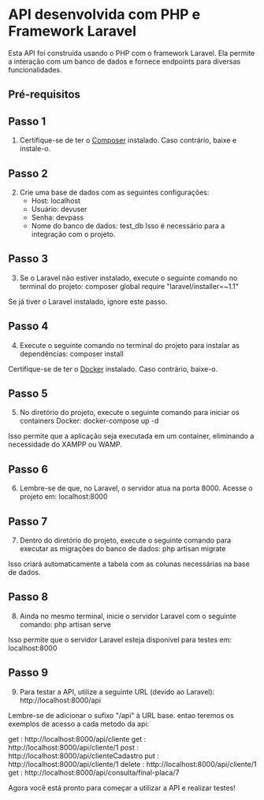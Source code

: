 # API desenvolvida com PHP e Framework Laravel

Esta API foi construída usando o PHP com o framework Laravel. Ela permite a interação com um banco de dados e fornece endpoints para diversas funcionalidades.

## Pré-requisitos

## Passo 1

1. Certifique-se de ter o [Composer](https://getcomposer.org/) instalado. Caso contrário, baixe e instale-o.

## Passo 2
2. Crie uma base de dados com as seguintes configurações:
   - Host: localhost
   - Usuário: devuser
   - Senha: devpass
   - Nome do banco de dados: test_db
   Isso é necessário para a integração com o projeto.

## Passo 3
3. Se o Laravel não estiver instalado, execute o seguinte comando no terminal do projeto:
composer global require "laravel/installer=~1.1"

Se já tiver o Laravel instalado, ignore este passo.

## Passo 4
4. Execute o seguinte comando no terminal do projeto para instalar as dependências:
composer install

Certifique-se de ter o [Docker](https://www.docker.com/) instalado. Caso contrário, baixe-o.

## Passo 5
5. No diretório do projeto, execute o seguinte comando para iniciar os containers Docker:
docker-compose up -d

Isso permite que a aplicação seja executada em um container, eliminando a necessidade do XAMPP ou WAMP.

## Passo 6
6. Lembre-se de que, no Laravel, o servidor atua na porta 8000. Acesse o projeto em:
localhost:8000

## Passo 7
7. Dentro do diretório do projeto, execute o seguinte comando para executar as migrações do banco de dados:
php artisan migrate

Isso criará automaticamente a tabela com as colunas necessárias na base de dados.

## Passo 8
8. Ainda no mesmo terminal, inicie o servidor Laravel com o seguinte comando:
php artisan serve

Isso permite que o servidor Laravel esteja disponível para testes em:
localhost:8000

## Passo 9
9. Para testar a API, utilize a seguinte URL (devido ao Laravel):
http://localhost:8000/api

Lembre-se de adicionar o sufixo "/api" à URL base.
entao teremos os exemplos de acesso a cada metodo da api:

get : http://localhost:8000/api/cliente
get : http://localhost:8000/api/cliente/1
post : http://localhost:8000/api/clienteCadastro
put : http://localhost:8000/api/cliente/1
delete : http://localhost:8000/api/cliente/1
get : http://localhost:8000/api/consulta/final-placa/7


Agora você está pronto para começar a utilizar a API e realizar testes!
